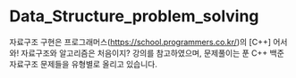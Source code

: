 # Data_Structure_problem_solving
자료구조 구현은 프로그래머스(https://school.programmers.co.kr/)의 [C++] 어서와! 자료구조와 알고리즘은 처음이지? 강의를 참고하였으며, 
문제풀이는 푼 C++ 백준 자료구조 문제들을 유형별로 올리고 있습니다.
